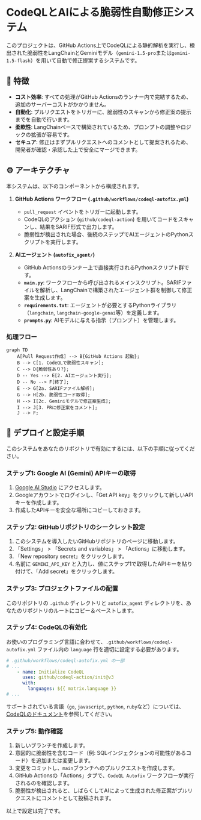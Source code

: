 # CodeQLとAIによる脆弱性自動修正システム

このプロジェクトは、GitHub Actions上でCodeQLによる静的解析を実行し、検出された脆弱性をLangChainとGeminiモデル（`gemini-1.5-pro`または`gemini-1.5-flash`）を用いて自動で修正提案するシステムです。

## 🌟 特徴

- **コスト効率**: すべての処理がGitHub Actionsのランナー内で完結するため、追加のサーバーコストがかかりません。
- **自動化**: プルリクエストをトリガーに、脆弱性のスキャンから修正案の提示までを自動で行います。
- **柔軟性**: LangChainベースで構築されているため、プロンプトの調整やロジックの拡張が容易です。
- **セキュア**: 修正はまずプルリクエストへのコメントとして提案されるため、開発者が確認・承認した上で安全にマージできます。

## ⚙️ アーキテクチャ

本システムは、以下のコンポーネントから構成されます。

1.  **GitHub Actions ワークフロー (`.github/workflows/codeql-autofix.yml`)**
    - `pull_request` イベントをトリガーに起動します。
    - CodeQLのアクション (`github/codeql-action`) を用いてコードをスキャンし、結果をSARIF形式で出力します。
    - 脆弱性が検出された場合、後続のステップでAIエージェントのPythonスクリプトを実行します。

2.  **AIエージェント (`autofix_agent/`)**
    - GitHub Actionsのランナー上で直接実行されるPythonスクリプト群です。
    - **`main.py`**: ワークフローから呼び出されるメインスクリプト。SARIFファイルを解析し、LangChainで構築されたエージェント群を制御して修正案を生成します。
    - **`requirements.txt`**: エージェントが必要とするPythonライブラリ（`langchain`, `langchain-google-genai`等）を定義します。
    - **`prompts.py`**: AIモデルに与える指示（プロンプト）を管理します。

### 処理フロー

```mermaid
graph TD
    A[Pull Request作成] --> B{GitHub Actions 起動};
    B --> C[1. CodeQLで脆弱性スキャン];
    C --> D{脆弱性あり?};
    D -- Yes --> E[2. AIエージェント実行];
    D -- No --> F[終了];
    E --> G[2a. SARIFファイル解析];
    G --> H[2b. 脆弱性コード取得];
    H --> I[2c. Geminiモデルで修正案生成];
    I --> J[3. PRに修正案をコメント];
    J --> F;
```

## 🚀 デプロイと設定手順

このシステムをあなたのリポジトリで有効にするには、以下の手順に従ってください。

### ステップ1: Google AI (Gemini) APIキーの取得

1.  [Google AI Studio](https://aistudio.google.com/) にアクセスします。
2.  Googleアカウントでログインし、「Get API key」をクリックして新しいAPIキーを作成します。
3.  作成したAPIキーを安全な場所にコピーしておきます。

### ステップ2: GitHubリポジトリのシークレット設定

1.  このシステムを導入したいGitHubリポジトリのページに移動します。
2.  「Settings」 > 「Secrets and variables」 > 「Actions」に移動します。
3.  「New repository secret」をクリックします。
4.  名前に `GEMINI_API_KEY` と入力し、値にステップ1で取得したAPIキーを貼り付けて、「Add secret」をクリックします。

### ステップ3: プロジェクトファイルの配置

このリポジトリの `.github` ディレクトリと `autofix_agent` ディレクトリを、あなたのリポジトリのルートにコピー＆ペーストします。

### ステップ4: CodeQLの有効化

お使いのプログラミング言語に合わせて、`.github/workflows/codeql-autofix.yml` ファイル内の `language` 行を適切に設定する必要があります。

```yaml
# .github/workflows/codeql-autofix.yml の一部
# ...
    - name: Initialize CodeQL
      uses: github/codeql-action/init@v3
      with:
        languages: ${{ matrix.language }}
# ...
```

サポートされている言語（`go`, `javascript`, `python`, `ruby`など）については、[CodeQLのドキュメント](https://docs.github.com/ja/code-security/code-scanning/introduction-to-code-scanning/about-code-scanning-with-codeql)を参照してください。

### ステップ5: 動作確認

1.  新しいブランチを作成します。
2.  意図的に脆弱性を含むコード（例: SQLインジェクションの可能性があるコード）を追加または変更します。
3.  変更をコミットし、`main`ブランチへのプルリクエストを作成します。
4.  GitHub Actionsの「Actions」タブで、`CodeQL Autofix` ワークフローが実行されるのを確認します。
5.  脆弱性が検出されると、しばらくしてAIによって生成された修正案がプルリクエストにコメントとして投稿されます。

以上で設定は完了です。
